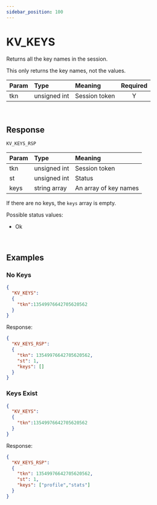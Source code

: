 ```yaml
---
sidebar_position: 100
---
```


# KV_KEYS
Returns all the key names in the session. 

This only returns the key names, not the values.


|Param|Type|Meaning|Required|
|:---|:---|:---|:---:|
|tkn|unsigned int|Session token|Y|


<br/>

## Response

`KV_KEYS_RSP`


|Param|Type|Meaning|
|:---|:---|:---|
|tkn|unsigned int|Session token|
|st|unsigned int|Status|
|keys|string array|An array of key names|

If there are no keys, the `keys` array is empty.

Possible status values:

- Ok


<br/>

## Examples

### No Keys

```json
{
  "KV_KEYS":
  {
    "tkn":13549976642705620562
  }
}
```

Response:

```json
{
  "KV_KEYS_RSP":
  {
    "tkn": 13549976642705620562,
    "st": 1,
    "keys": []
  }
}
```


### Keys Exist

```json
{
  "KV_KEYS":
  {
    "tkn":13549976642705620562
  }
}
```

Response:

```json
{
  "KV_KEYS_RSP":
  {
    "tkn": 13549976642705620562,
    "st": 1,
    "keys": ["profile","stats"]
  }
}
```
